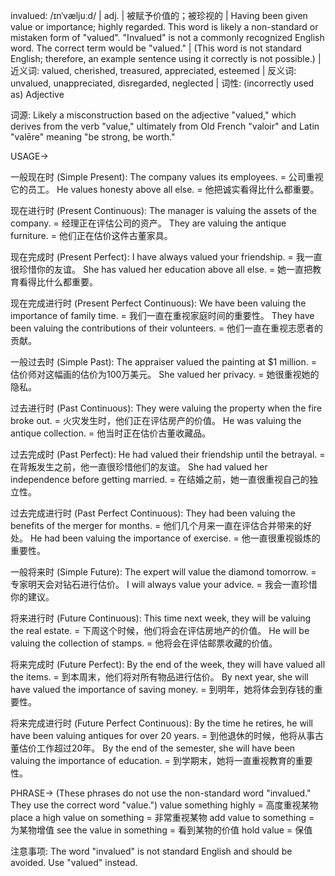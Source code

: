 invalued: /ɪnˈvæljuːd/ | adj. |  被赋予价值的；被珍视的 |  Having been given value or importance; highly regarded.  This word is likely a non-standard or mistaken form of "valued".  "Invalued" is not a commonly recognized English word. The correct term would be "valued." |  (This word is not standard English; therefore, an example sentence using it correctly is not possible.) | 近义词: valued, cherished, treasured, appreciated, esteemed | 反义词: unvalued, unappreciated, disregarded, neglected | 词性: (incorrectly used as) Adjective

词源:  Likely a misconstruction based on the adjective "valued," which derives from the verb "value," ultimately from Old French "valoir" and Latin "valēre" meaning "be strong, be worth."

USAGE->

一般现在时 (Simple Present):
The company values its employees. = 公司重视它的员工。
He values honesty above all else. = 他把诚实看得比什么都重要。


现在进行时 (Present Continuous):
The manager is valuing the assets of the company. = 经理正在评估公司的资产。
They are valuing the antique furniture. = 他们正在估价这件古董家具。


现在完成时 (Present Perfect):
I have always valued your friendship. = 我一直很珍惜你的友谊。
She has valued her education above all else. = 她一直把教育看得比什么都重要。


现在完成进行时 (Present Perfect Continuous):
We have been valuing the importance of family time. = 我们一直在重视家庭时间的重要性。
They have been valuing the contributions of their volunteers. = 他们一直在重视志愿者的贡献。


一般过去时 (Simple Past):
The appraiser valued the painting at $1 million. = 估价师对这幅画的估价为100万美元。
She valued her privacy. = 她很重视她的隐私。


过去进行时 (Past Continuous):
They were valuing the property when the fire broke out. = 火灾发生时，他们正在评估房产的价值。
He was valuing the antique collection. = 他当时正在估价古董收藏品。


过去完成时 (Past Perfect):
He had valued their friendship until the betrayal. = 在背叛发生之前，他一直很珍惜他们的友谊。
She had valued her independence before getting married. = 在结婚之前，她一直很重视自己的独立性。


过去完成进行时 (Past Perfect Continuous):
They had been valuing the benefits of the merger for months. = 他们几个月来一直在评估合并带来的好处。
He had been valuing the importance of exercise. = 他一直很重视锻炼的重要性。


一般将来时 (Simple Future):
The expert will value the diamond tomorrow. = 专家明天会对钻石进行估价。
I will always value your advice. = 我会一直珍惜你的建议。


将来进行时 (Future Continuous):
This time next week, they will be valuing the real estate. = 下周这个时候，他们将会在评估房地产的价值。
He will be valuing the collection of stamps. = 他将会在评估邮票收藏的价值。


将来完成时 (Future Perfect):
By the end of the week, they will have valued all the items. = 到本周末，他们将对所有物品进行估价。
By next year, she will have valued the importance of saving money. = 到明年，她将体会到存钱的重要性。


将来完成进行时 (Future Perfect Continuous):
By the time he retires, he will have been valuing antiques for over 20 years. = 到他退休的时候，他将从事古董估价工作超过20年。
By the end of the semester, she will have been valuing the importance of education. = 到学期末，她将一直重视教育的重要性。



PHRASE-> (These phrases do not use the non-standard word "invalued." They use the correct word "value.")
value something highly = 高度重视某物
place a high value on something = 非常重视某物
add value to something = 为某物增值
see the value in something = 看到某物的价值
hold value = 保值


注意事项:  The word "invalued" is not standard English and should be avoided.  Use "valued" instead.
